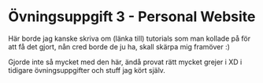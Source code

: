 # Övningsuppgift 3 - Personal Website

Här borde jag kanske skriva om (länka till) tutorials som man kollade på för att få det gjort, nån cred borde de ju ha, skall skärpa mig framöver :)

Gjorde inte så mycket med den här, ändå provat rätt mycket grejer i XD i tidigare övningsuppgifter och stuff jag kört själv.
